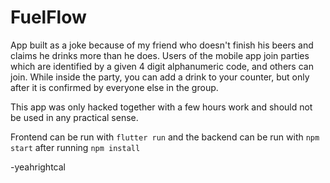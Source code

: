 # FuelFlow

App built as a joke because of my friend who doesn't finish his beers and claims he drinks more than he does. Users of the mobile app join parties which are identified by a given 4 digit alphanumeric code, and others can join. While inside the party, you can add a drink to your counter, but only after it is confirmed by everyone else in the group.

This app was only hacked together with a few hours work and should not be used in any practical sense.

Frontend can be run with `flutter run` and the backend can be run with `npm start` after running `npm install` 

-yeahrightcal
